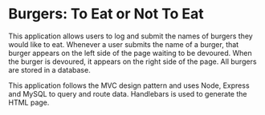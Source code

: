 # Burgers: To Eat or Not To Eat

This application allows users to log and submit the names of burgers they would like to eat.  Whenever a user submits the name of a burger, that burger appears on the left side of the page waiting to be devoured.  When the burger is devoured, it appears on the right side of the page.  All burgers are stored in a database.

This application follows the MVC design pattern and uses Node, Express and MySQL to query and route data.  Handlebars is used to generate the HTML page.